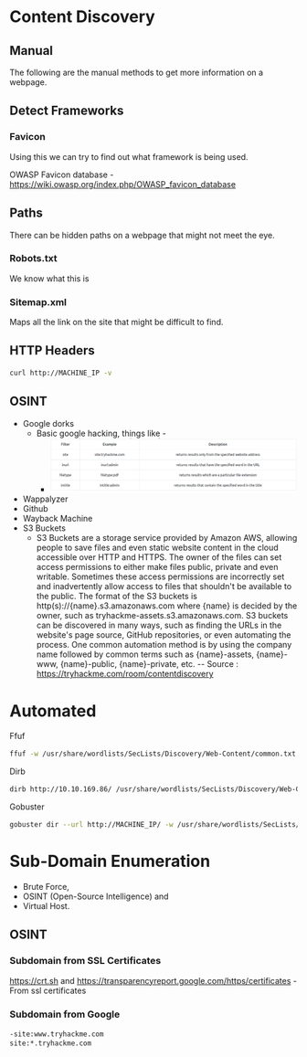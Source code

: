 # Content Discovery

## Manual

The following are the manual methods to get more information on a webpage.

## Detect Frameworks

### Favicon

Using this we can try to find out what framework is being used.

OWASP Favicon database - https://wiki.owasp.org/index.php/OWASP_favicon_database

## Paths

There can be hidden paths on a webpage that might not meet the eye.

### Robots.txt

We know what this is

### Sitemap.xml

Maps all the link on the site that might be difficult to find.

## HTTP Headers

```bash
curl http://MACHINE_IP -v
```

## OSINT

- Google dorks
  - Basic google hacking, things like -
    - ![image-20211022021810062](image-20211022021810062.png)
- Wappalyzer
- Github
- Wayback Machine
- S3 Buckets
  - S3 Buckets are a storage service provided by Amazon AWS, allowing people to save files and even static website content in the cloud accessible over HTTP and HTTPS. The owner of the files can set access permissions to either make files public, private and even writable. Sometimes these access permissions are incorrectly set and inadvertently allow access to files that shouldn't be available to the public. The format of the S3 buckets is http(s)://{name}.s3.amazonaws.com where {name} is decided by the owner, such as tryhackme-assets.s3.amazonaws.com. S3 buckets can be discovered in many ways, such as finding the URLs in the website's page source, GitHub repositories, or even automating the process. One common automation method is by using the company name followed by common terms such as {name}-assets, {name}-www, {name}-public, {name}-private, etc. -- Source : https://tryhackme.com/room/contentdiscovery

# Automated

Ffuf

```bash
ffuf -w /usr/share/wordlists/SecLists/Discovery/Web-Content/common.txt -u http://10.10.169.86/FUZZ
```

Dirb

```bash
dirb http://10.10.169.86/ /usr/share/wordlists/SecLists/Discovery/Web-Content/common.txt
```

Gobuster

```bash
gobuster dir --url http://MACHINE_IP/ -w /usr/share/wordlists/SecLists/Discovery/Web-Content/common.txt
```

# Sub-Domain Enumeration

- Brute Force, 
- OSINT (Open-Source Intelligence) and 
- Virtual Host.

## OSINT

### Subdomain from SSL Certificates

 https://crt.sh and https://transparencyreport.google.com/https/certificates - From ssl certificates

### Subdomain from Google

```
-site:www.tryhackme.com  
site:*.tryhackme.com
```

